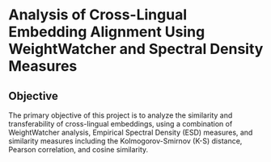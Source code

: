 # Analysis of Cross-Lingual Embedding Alignment Using WeightWatcher and Spectral Density Measures

## Objective
The primary objective of this project is to analyze the similarity and transferability of cross-lingual embeddings, using a combination of WeightWatcher analysis, Empirical Spectral Density (ESD) measures, and similarity measures including the Kolmogorov-Smirnov (K-S) distance, Pearson correlation, and cosine similarity.
